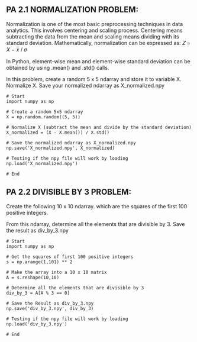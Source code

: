## PA 2.1 NORMALIZATION PROBLEM:
Normalization is one of the most basic preprocessing techniques in data analytics. This involves centering and scaling process. Centering means subtracting the data from the mean and scaling means dividing with its standard deviation. Mathematically, normalization can be expressed as:
𝑍 = 𝑋 − 𝑥̅ / 𝜎

In Python, element-wise mean and element-wise standard deviation can be obtained by using .mean() and .std() calls.

In this problem, create a random 5 x 5 ndarray and store it to variable X. Normalize X. Save your normalized ndarray as X_normalized.npy

    # Start 
    import numpy as np
    
    # Create a random 5x5 ndarray
    X = np.random.random((5, 5))
    
    # Normalize X (subtract the mean and divide by the standard deviation)
    X_normalized = (X - X.mean()) / X.std()
    
    # Save the normalized ndarray as X_normalized.npy
    np.save('X_normalized.npy', X_normalized)
    
    # Testing if the npy file will work by loading
    np.load('X_normalized.npy')
    
    # End

## PA 2.2 DIVISIBLE BY 3 PROBLEM:
Create the following 10 x 10 ndarray. which are the squares of the first 100 positive integers.

From this ndarray, determine all the elements that are divisible by 3. Save the result as div_by_3.npy
    
    # Start
    import numpy as np
    
    # Get the squares of first 100 positive integers
    s = np.arange(1,101) ** 2
    
    # Make the array into a 10 x 10 matrix
    A = s.reshape(10,10)
    
    # Determine all the elements that are divisible by 3
    div_by_3 = A[A % 3 == 0]
    
    # Save the Result as div_by_3.npy
    np.save('div_by_3.npy', div_by_3)
    
    # Testing if the npy file will work by loading
    np.load('div_by_3.npy')
    
    # End
